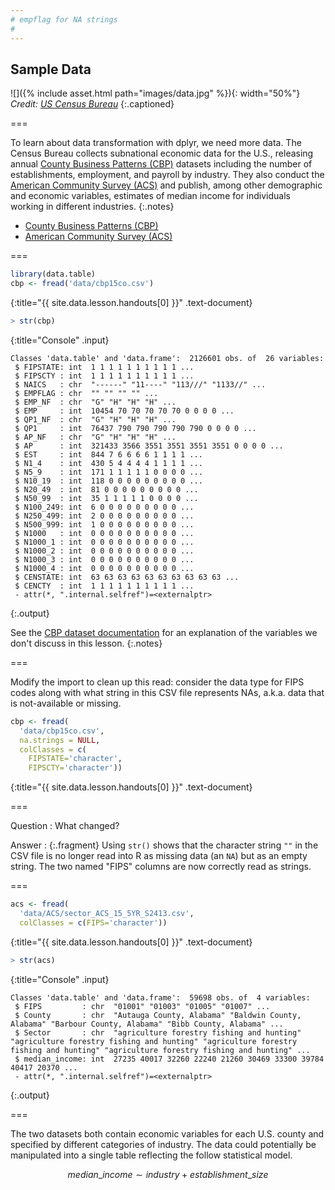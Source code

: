 ```yaml
---
# empflag for NA strings
#
---
```


## Sample Data

![]({% include asset.html path="images/data.jpg" %}){: width="50%"}  
*Credit: [US Census Bureau](https://www.census.gov/programs-surveys/cbp.html)*
{:.captioned}

===

To learn about data transformation with dplyr, we need more data. The Census
Bureau collects subnational economic data for the U.S., releasing annual [County
Business Patterns (CBP)] datasets including the number of establishments,
employment, and payroll by industry. They also conduct the [American Community
Survey (ACS)] and publish, among other demographic and economic variables, estimates of
median income for individuals working in different industries.
{:.notes}

- [County Business Patterns (CBP)]
- [American Community Survey (ACS)]

[County Business Patterns (CBP)]: https://www.census.gov/programs-surveys/cbp/data/datasets.html
[American Community Survey (ACS)]: https://www.census.gov/programs-surveys/acs/

===



~~~r
library(data.table)
cbp <- fread('data/cbp15co.csv')
~~~
{:title="{{ site.data.lesson.handouts[0] }}" .text-document}



~~~r
> str(cbp)
~~~
{:title="Console" .input}


~~~
Classes 'data.table' and 'data.frame':	2126601 obs. of  26 variables:
 $ FIPSTATE: int  1 1 1 1 1 1 1 1 1 1 ...
 $ FIPSCTY : int  1 1 1 1 1 1 1 1 1 1 ...
 $ NAICS   : chr  "------" "11----" "113///" "1133//" ...
 $ EMPFLAG : chr  "" "" "" "" ...
 $ EMP_NF  : chr  "G" "H" "H" "H" ...
 $ EMP     : int  10454 70 70 70 70 70 0 0 0 0 ...
 $ QP1_NF  : chr  "G" "H" "H" "H" ...
 $ QP1     : int  76437 790 790 790 790 790 0 0 0 0 ...
 $ AP_NF   : chr  "G" "H" "H" "H" ...
 $ AP      : int  321433 3566 3551 3551 3551 3551 0 0 0 0 ...
 $ EST     : int  844 7 6 6 6 6 1 1 1 1 ...
 $ N1_4    : int  430 5 4 4 4 4 1 1 1 1 ...
 $ N5_9    : int  171 1 1 1 1 1 0 0 0 0 ...
 $ N10_19  : int  118 0 0 0 0 0 0 0 0 0 ...
 $ N20_49  : int  81 0 0 0 0 0 0 0 0 0 ...
 $ N50_99  : int  35 1 1 1 1 1 0 0 0 0 ...
 $ N100_249: int  6 0 0 0 0 0 0 0 0 0 ...
 $ N250_499: int  2 0 0 0 0 0 0 0 0 0 ...
 $ N500_999: int  1 0 0 0 0 0 0 0 0 0 ...
 $ N1000   : int  0 0 0 0 0 0 0 0 0 0 ...
 $ N1000_1 : int  0 0 0 0 0 0 0 0 0 0 ...
 $ N1000_2 : int  0 0 0 0 0 0 0 0 0 0 ...
 $ N1000_3 : int  0 0 0 0 0 0 0 0 0 0 ...
 $ N1000_4 : int  0 0 0 0 0 0 0 0 0 0 ...
 $ CENSTATE: int  63 63 63 63 63 63 63 63 63 63 ...
 $ CENCTY  : int  1 1 1 1 1 1 1 1 1 1 ...
 - attr(*, ".internal.selfref")=<externalptr> 
~~~
{:.output}


See the [CBP dataset documentation] for an explanation of the variables we don't
discuss in this lesson.
{:.notes}

[CBP dataset documentation]: https://www2.census.gov/programs-surveys/rhfs/cbp/technical%20documentation/2015_record_layouts/county_layout_2015.txt

===

Modify the import to clean up this read: consider the data type for FIPS codes
along with what string in this CSV file represents NAs, a.k.a. data that is
not-available or missing.



~~~r
cbp <- fread(
  'data/cbp15co.csv',
  na.strings = NULL,
  colClasses = c(
    FIPSTATE='character',
    FIPSCTY='character'))
~~~
{:title="{{ site.data.lesson.handouts[0] }}" .text-document}


===

Question
: What changed?

Answer
: {:.fragment} Using `str()` shows that the character string `""` in the CSV
file is no longer read into R as missing data (an `NA`) but as an empty string.
The two named "FIPS" columns are now correctly read as strings.

===



~~~r
acs <- fread(
  'data/ACS/sector_ACS_15_5YR_S2413.csv',
  colClasses = c(FIPS='character'))
~~~
{:title="{{ site.data.lesson.handouts[0] }}" .text-document}



~~~r
> str(acs)
~~~
{:title="Console" .input}


~~~
Classes 'data.table' and 'data.frame':	59698 obs. of  4 variables:
 $ FIPS         : chr  "01001" "01003" "01005" "01007" ...
 $ County       : chr  "Autauga County, Alabama" "Baldwin County, Alabama" "Barbour County, Alabama" "Bibb County, Alabama" ...
 $ Sector       : chr  "agriculture forestry fishing and hunting" "agriculture forestry fishing and hunting" "agriculture forestry fishing and hunting" "agriculture forestry fishing and hunting" ...
 $ median_income: int  27235 40017 32260 22240 21260 30469 33300 39784 40417 20370 ...
 - attr(*, ".internal.selfref")=<externalptr> 
~~~
{:.output}


===

The two datasets both contain economic variables for each U.S. county and
specified by different categories of industry. The data could potentially be
manipulated into a single table reflecting the follow statistical model.

$$
median\_income \sim industry + establishment\_size
$$
